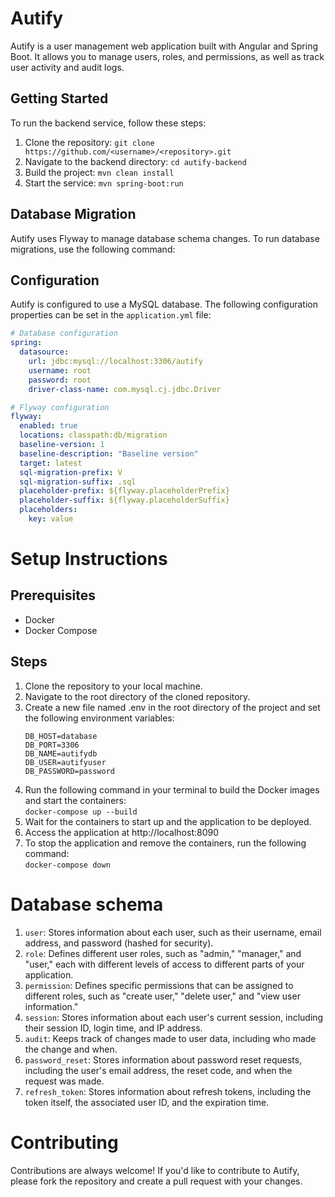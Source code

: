# Autify

Autify is a user management web application built with Angular and Spring Boot. It allows you to manage users, roles, and permissions, as well as track user activity and audit logs.

## Getting Started

To run the backend service, follow these steps:

1. Clone the repository: `git clone https://github.com/<username>/<repository>.git`
2. Navigate to the backend directory: `cd autify-backend`
3. Build the project: `mvn clean install`
4. Start the service: `mvn spring-boot:run`

## Database Migration

Autify uses Flyway to manage database schema changes. To run database migrations, use the following command:


## Configuration

Autify is configured to use a MySQL database. The following configuration properties can be set in the `application.yml` file:

```yml
# Database configuration
spring:
  datasource:
    url: jdbc:mysql://localhost:3306/autify
    username: root
    password: root
    driver-class-name: com.mysql.cj.jdbc.Driver

# Flyway configuration
flyway:
  enabled: true
  locations: classpath:db/migration
  baseline-version: 1
  baseline-description: "Baseline version"
  target: latest
  sql-migration-prefix: V
  sql-migration-suffix: .sql
  placeholder-prefix: ${flyway.placeholderPrefix}
  placeholder-suffix: ${flyway.placeholderSuffix}
  placeholders:
    key: value
```
# Setup Instructions
## Prerequisites
 - Docker
 - Docker Compose
## Steps
1. Clone the repository to your local machine.
2. Navigate to the root directory of the cloned repository.
3. Create a new file named .env in the root directory of the project and set the following environment variables:
    ```text
    DB_HOST=database
    DB_PORT=3306
    DB_NAME=autifydb
    DB_USER=autifyuser
    DB_PASSWORD=password
    ```
4. Run the following command in your terminal to build the Docker images and start the containers:<br>
`docker-compose up --build`
5. Wait for the containers to start up and the application to be deployed. 
6. Access the application at http://localhost:8090
7. To stop the application and remove the containers, run the following command:<br>
   `docker-compose down`
# Database schema
1. `user`: Stores information about each user, such as their username, email address, and password (hashed for security).
2. `role`: Defines different user roles, such as "admin," "manager," and "user," each with different levels of access to different parts of your application.
3. `permission`: Defines specific permissions that can be assigned to different roles, such as "create user," "delete user," and "view user information."
4. `session`: Stores information about each user's current session, including their session ID, login time, and IP address.
5. `audit`: Keeps track of changes made to user data, including who made the change and when.
6. `password_reset`: Stores information about password reset requests, including the user's email address, the reset code, and when the request was made.
7. `refresh_token`: Stores information about refresh tokens, including the token itself, the associated user ID, and the expiration time.
# Contributing
Contributions are always welcome! If you'd like to contribute to Autify, please fork the repository and create a pull request with your changes.